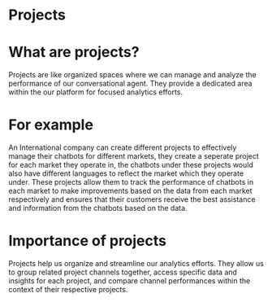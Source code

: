 # Projects

# What are projects?

Projects are like organized spaces where we can manage and analyze the performance of our conversational agent. They provide a dedicated area within the our platform for focused analytics efforts.

# For example 

An International company can create different projects to effectively manage their chatbots for different markets, they create a seperate project for each market they operate in, the chatbots under these projects would also have different languages to reflect the market which they operate under. These projects allow them to track the  performance of chatbots in each market to make improvements based on the data from each market respectively and ensures that their customers receive the best assistance and information from the chatbots based on the data.


# Importance of projects

Projects help us organize and streamline our analytics efforts. They allow us to group related project channels together, access specific data and insights for each project, and compare channel performances within the context of their respective projects.
